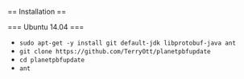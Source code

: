== Installation ==

=== Ubuntu 14.04 ===

* `sudo apt-get -y install git default-jdk libprotobuf-java ant`
* `git clone https://github.com/TerryOtt/planetpbfupdate`
* `cd planetpbfupdate`
* `ant`

